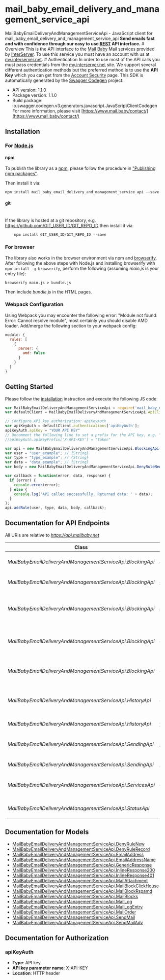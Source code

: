 # mail_baby_email_delivery_and_management_service_api

MailBabyEmailDeliveryAndManagementServiceApi - JavaScript client for mail_baby_email_delivery_and_management_service_api
**Send emails fast and with confidence through our easy to use [REST](https://en.wikipedia.org/wiki/Representational_state_transfer) API interface.** # Overview This is the API interface to the [Mail Baby](https//mail.baby/) Mail services provided by [InterServer](https://www.interserver.net). To use this service you must have an account with us at [my.interserver.net](https://my.interserver.net). # Authentication In order to use most of the API calls you must pass credentials from the [my.interserver.net](https://my.interserver.net/) site. We support several different authentication methods but the preferred method is to use the **API Key** which you can get from the [Account Security](https://my.interserver.net/account_security) page. 
This SDK is automatically generated by the [Swagger Codegen](https://github.com/swagger-api/swagger-codegen) project:

- API version: 1.1.0
- Package version: 1.1.0
- Build package: io.swagger.codegen.v3.generators.javascript.JavaScriptClientCodegen
For more information, please visit [https://www.mail.baby/contact/](https://www.mail.baby/contact/)

## Installation

### For [Node.js](https://nodejs.org/)

#### npm

To publish the library as a [npm](https://www.npmjs.com/),
please follow the procedure in ["Publishing npm packages"](https://docs.npmjs.com/getting-started/publishing-npm-packages).

Then install it via:

```shell
npm install mail_baby_email_delivery_and_management_service_api --save
```

#### git
#
If the library is hosted at a git repository, e.g.
https://github.com/GIT_USER_ID/GIT_REPO_ID
then install it via:

```shell
    npm install GIT_USER_ID/GIT_REPO_ID --save
```

### For browser

The library also works in the browser environment via npm and [browserify](http://browserify.org/). After following
the above steps with Node.js and installing browserify with `npm install -g browserify`,
perform the following (assuming *main.js* is your entry file):

```shell
browserify main.js > bundle.js
```

Then include *bundle.js* in the HTML pages.

### Webpack Configuration

Using Webpack you may encounter the following error: "Module not found: Error:
Cannot resolve module", most certainly you should disable AMD loader. Add/merge
the following section to your webpack config:

```javascript
module: {
  rules: [
    {
      parser: {
        amd: false
      }
    }
  ]
}
```

## Getting Started

Please follow the [installation](#installation) instruction and execute the following JS code:

```javascript
var MailBabyEmailDeliveryAndManagementServiceApi = require('mail_baby_email_delivery_and_management_service_api');
var defaultClient = MailBabyEmailDeliveryAndManagementServiceApi.ApiClient.instance;

// Configure API key authorization: apiKeyAuth
var apiKeyAuth = defaultClient.authentications['apiKeyAuth'];
apiKeyAuth.apiKey = "YOUR API KEY"
// Uncomment the following line to set a prefix for the API key, e.g. "Token" (defaults to null)
//apiKeyAuth.apiKeyPrefix['X-API-KEY'] = "Token"

var api = new MailBabyEmailDeliveryAndManagementServiceApi.BlockingApi()
var user = "user_example"; // {String} 
var type = "type_example"; // {String} 
var data = "data_example"; // {String} 
var body = new MailBabyEmailDeliveryAndManagementServiceApi.DenyRuleNew(); // {DenyRuleNew} These are the fields needed to create a new email deny rule.

var callback = function(error, data, response) {
  if (error) {
    console.error(error);
  } else {
    console.log('API called successfully. Returned data: ' + data);
  }
};
api.addRule(user, type, data, body, callback);
```

## Documentation for API Endpoints

All URIs are relative to *https://api.mailbaby.net*

Class | Method | HTTP request | Description
------------ | ------------- | ------------- | -------------
*MailBabyEmailDeliveryAndManagementServiceApi.BlockingApi* | [**addRule**](docs/BlockingApi.md#addRule) | **POST** /mail/rules | Creates a new email deny rule.
*MailBabyEmailDeliveryAndManagementServiceApi.BlockingApi* | [**deleteRule**](docs/BlockingApi.md#deleteRule) | **DELETE** /mail/rules/{ruleId} | Removes an deny mail rule.
*MailBabyEmailDeliveryAndManagementServiceApi.BlockingApi* | [**delistBlock**](docs/BlockingApi.md#delistBlock) | **POST** /mail/blocks/delete | Removes an email address from the blocked list
*MailBabyEmailDeliveryAndManagementServiceApi.BlockingApi* | [**getMailBlocks**](docs/BlockingApi.md#getMailBlocks) | **GET** /mail/blocks | displays a list of blocked email addresses
*MailBabyEmailDeliveryAndManagementServiceApi.BlockingApi* | [**getRules**](docs/BlockingApi.md#getRules) | **GET** /mail/rules | Displays a listing of deny email rules.
*MailBabyEmailDeliveryAndManagementServiceApi.HistoryApi* | [**getStats**](docs/HistoryApi.md#getStats) | **GET** /mail/stats | displays a list of blocked email addresses
*MailBabyEmailDeliveryAndManagementServiceApi.HistoryApi* | [**viewMailLog**](docs/HistoryApi.md#viewMailLog) | **GET** /mail/log | displays the mail log
*MailBabyEmailDeliveryAndManagementServiceApi.SendingApi* | [**sendAdvMail**](docs/SendingApi.md#sendAdvMail) | **POST** /mail/advsend | Sends an Email with Advanced Options
*MailBabyEmailDeliveryAndManagementServiceApi.SendingApi* | [**sendMail**](docs/SendingApi.md#sendMail) | **POST** /mail/send | Sends an Email
*MailBabyEmailDeliveryAndManagementServiceApi.ServicesApi* | [**getMailOrders**](docs/ServicesApi.md#getMailOrders) | **GET** /mail | displays a list of mail service orders
*MailBabyEmailDeliveryAndManagementServiceApi.StatusApi* | [**pingServer**](docs/StatusApi.md#pingServer) | **GET** /ping | Checks if the server is running

## Documentation for Models

 - [MailBabyEmailDeliveryAndManagementServiceApi.DenyRuleNew](docs/DenyRuleNew.md)
 - [MailBabyEmailDeliveryAndManagementServiceApi.DenyRuleRecord](docs/DenyRuleRecord.md)
 - [MailBabyEmailDeliveryAndManagementServiceApi.EmailAddress](docs/EmailAddress.md)
 - [MailBabyEmailDeliveryAndManagementServiceApi.EmailAddressName](docs/EmailAddressName.md)
 - [MailBabyEmailDeliveryAndManagementServiceApi.GenericResponse](docs/GenericResponse.md)
 - [MailBabyEmailDeliveryAndManagementServiceApi.InlineResponse200](docs/InlineResponse200.md)
 - [MailBabyEmailDeliveryAndManagementServiceApi.InlineResponse401](docs/InlineResponse401.md)
 - [MailBabyEmailDeliveryAndManagementServiceApi.MailAttachment](docs/MailAttachment.md)
 - [MailBabyEmailDeliveryAndManagementServiceApi.MailBlockClickHouse](docs/MailBlockClickHouse.md)
 - [MailBabyEmailDeliveryAndManagementServiceApi.MailBlockRspamd](docs/MailBlockRspamd.md)
 - [MailBabyEmailDeliveryAndManagementServiceApi.MailBlocks](docs/MailBlocks.md)
 - [MailBabyEmailDeliveryAndManagementServiceApi.MailLog](docs/MailLog.md)
 - [MailBabyEmailDeliveryAndManagementServiceApi.MailLogEntry](docs/MailLogEntry.md)
 - [MailBabyEmailDeliveryAndManagementServiceApi.MailOrder](docs/MailOrder.md)
 - [MailBabyEmailDeliveryAndManagementServiceApi.SendMail](docs/SendMail.md)
 - [MailBabyEmailDeliveryAndManagementServiceApi.SendMailAdv](docs/SendMailAdv.md)

## Documentation for Authorization


### apiKeyAuth

- **Type**: API key
- **API key parameter name**: X-API-KEY
- **Location**: HTTP header

